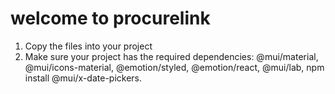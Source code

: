 #  welcome to procurelink
1. Copy the files into your project
2. Make sure your project has the required dependencies: @mui/material, @mui/icons-material, @emotion/styled, @emotion/react, @mui/lab, npm install @mui/x-date-pickers.
